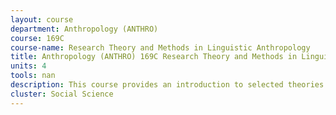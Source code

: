 ```yaml
---
layout: course 
department: Anthropology (ANTHRO)
course: 169C
course-name: Research Theory and Methods in Linguistic Anthropology
title: Anthropology (ANTHRO) 169C Research Theory and Methods in Linguistic Anthropology
units: 4
tools: nan
description: This course provides an introduction to selected theories and methods in Linguistic Anthropology, with a focus on topics of relevance to ethnographic fieldwork. Readings and lectures are organized into three modules - Linguistic categories and their consequences for thought, the effects of social context on meaning, and the empirical basis of research on language.
cluster: Social Science
---
```

